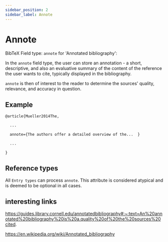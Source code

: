 ```yaml
---
sidebar_position: 2
sidebar_label: Annote
---
```


# Annote
BibTeX Field type: ``annote`` for 'Annotated bibliography':

In the ``annote`` field type, the user can store an annotation - a short, descriptive, and also an evaluative summary of the content of the reference the user wants to cite, typically displayed in the bibliography.

``annote`` is then of interest to the reader to determine the sources' quality, relevance, and accuracy in question.

## Example  

```tex
@article{Mueller2014The,

  ...

  annote={The authors offer a detailed overview of the...  }

  ...

}
```

## Reference types

All ``Entry types`` can process ``annote``. This attribute is considered atypical and is deemed to be optional in all cases.




## interesting links

https://guides.library.cornell.edu/annotatedbibliography#:~:text=An%20annotated%20bibliography%20is%20a,quality%20of%20the%20sources%20cited.

https://en.wikipedia.org/wiki/Annotated_bibliography
